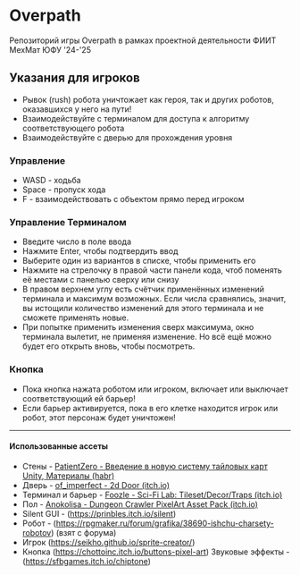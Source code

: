 # Overpath
Репозиторий игры Overpath в рамках проектной деятельности ФИИТ МехМат ЮФУ '24-'25

## Указания для игроков
- Рывок (rush) робота уничтожает как героя, так и других роботов, оказавшихся у него на пути!
- Взаимодействуйте с терминалом для доступа к алгоритму соответствующего робота
- Взаимодействуйте с дверью для прохождения уровня

### Управление
- WASD - ходьба
- Space - пропуск хода
- F - взаимодействовать с объектом прямо перед игроком

### Управление Терминалом
- Введите число в поле ввода
- Нажмите Enter, чтобы подтвердить ввод
- Выберите один из вариантов в списке, чтобы применить его
- Нажмите на стрелочку в правой части панели кода, чтоб поменять её местами с панелью сверху или снизу
- В правом верхнем углу есть счётчик применённых изменений терминала и максимум возможных. Если числа сравнялись, значит, вы истощили количество изменений для этого терминала и не сможете применять новые.
- При попытке применить изменения сверх максимума, окно терминала вылетит, не применяя изменение. Но всё ещё можно будет его открыть вновь, чтобы посмотреть.

### Кнопка
- Пока кнопка нажата роботом или игроком, включает или выключает соответствующий ей барьер!
- Если барьер активируется, пока в его клетке находится игрок или робот, этот персонаж будет уничтожен!
---
#### Использованные ассеты
- Стены - [PatientZero - Введение в новую систему тайловых карт Unity, Материалы (habr)](https://habr.com/ru/articles/412765/)
- Дверь - [of_imperfect - 2d Door (itch.io)](https://of-imperfect.itch.io/2d-door)
- Терминал и барьер - [Foozle - Sci-Fi Lab: Tileset/Decor/Traps (itch.io)](https://foozlecc.itch.io/sci-fi-lab-tileset-decor-traps)
- Пол - [Anokolisa - Dungeon Crawler PixelArt Asset Pack (itch.io)](https://anokolisa.itch.io/dungeon-crawler-pixel-art-asset-pack)
- Silent GUI - (https://prinbles.itch.io/silent)
- Робот - (https://rpgmaker.ru/forum/grafika/38690-ishchu-charsety-robotov) (взят с форума)
- Игрок (https://seikho.github.io/sprite-creator/)
- Кнопка (https://chottoinc.itch.io/buttons-pixel-art)
 Звуковые эффекты - (https://sfbgames.itch.io/chiptone)
